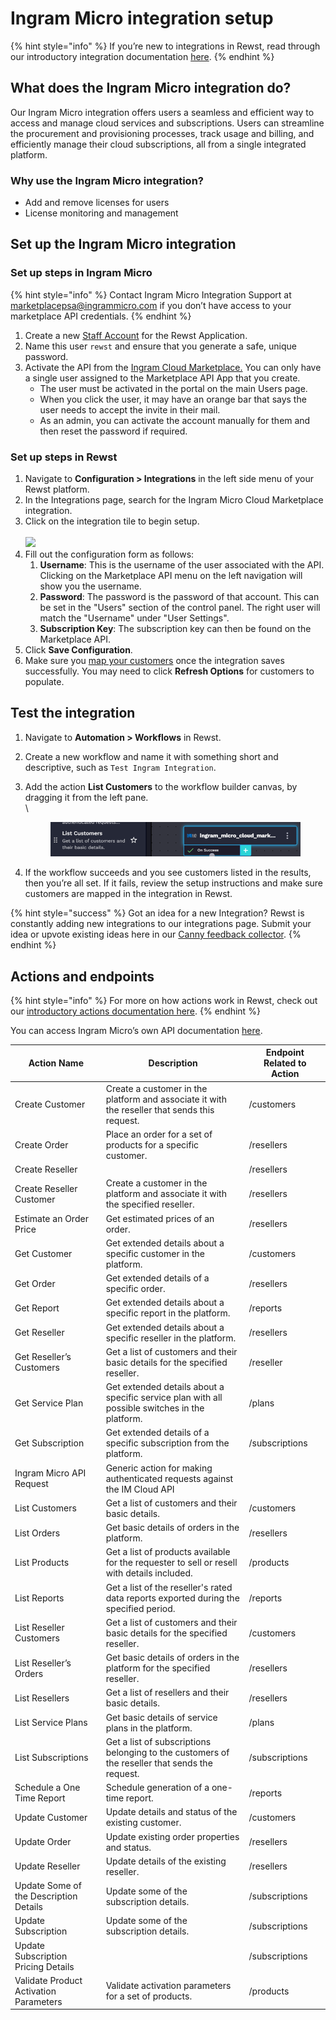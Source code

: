 # Ingram Micro integration setup

{% hint style="info" %}
If you’re new to integrations in Rewst, read through our introductory integration documentation [here](https://docs.rewst.help/documentation/integrations).
{% endhint %}

## What does the Ingram Micro integration do?

Our Ingram Micro integration offers users a seamless and efficient way to access and manage cloud services and subscriptions. Users can streamline the procurement and provisioning processes, track usage and billing, and efficiently manage their cloud subscriptions, all from a single integrated platform.

### Why use the Ingram Micro integration?

* Add and remove licenses for users
* License monitoring and management

## Set up the Ingram Micro integration

### Set up steps in Ingram Micro

{% hint style="info" %}
Contact Ingram Micro Integration Support at [marketplacepsa@ingrammicro.com](mailto:marketplacepsa@ingrammicro.com) if you don’t have access to your marketplace API credentials.
{% endhint %}

1. Create a new [Staff Account](https://kb.cloud.im/support/solutions/articles/66000396732-01-a-how-to-add-a-staff-user-to-unified-reseller-control-panel) for the Rewst Application.
2. Name this user `rewst` and ensure that you generate a safe, unique password.
3. Activate the API from the [Ingram Cloud Marketplace.](https://kb.cloud.im/support/solutions/articles/66000489946-how-to-get-cloud-marketplace-api-subscription-key) You can only have a single user assigned to the Marketplace API App that you create.
   * The user must be activated in the portal on the main Users page.
   * When you click the user, it may have an orange bar that says the user needs to accept the invite in their mail.
   * As an admin, you can activate the account manually for them and then reset the password if required.

### Set up steps in Rewst

1. Navigate to **Configuration > Integrations** in the left side menu of your Rewst platform.
2. In the Integrations page, search for the Ingram Micro Cloud Marketplace integration.
3. Click on the integration tile to begin setup.\
   \
   ![](<../../../../../.gitbook/assets/Screenshot 2025-03-19 at 2.50.26 PM.png>)
4. Fill out the configuration form as follows:
   1. **Username**: This is the username of the user associated with the API. Clicking on the Marketplace API menu on the left navigation will show you the username.
   2. **Password**: The password is the password of that account. This can be set in the "Users" section of the control panel. The right user will match the "Username" under "User Settings".
   3. **Subscription Key**: The subscription key can then be found on the Marketplace API.
5. Click **Save Configuration**.
6. Make sure you [map your customers](https://docs.rewst.help/documentation/integrations#map-your-organizations-to-finish-integrating) once the integration saves successfully. You may need to click **Refresh Options** for customers to populate.

## Test the integration

1. Navigate to **Automation > Workflows** in Rewst.
2. Create a new workflow and name it with something short and descriptive, such as `Test Ingram Integration`.
3.  Add the action **List Customers** to the workflow builder canvas, by dragging it from the left pane.\
    \


    <figure><img src="../../../../../.gitbook/assets/image (63).png" alt=""><figcaption></figcaption></figure>
4. If the workflow succeeds and you see customers listed in the results, then you’re all set. If it fails, review the setup instructions and make sure customers are mapped in the integration in Rewst.

{% hint style="success" %}
Got an idea for a new Integration? Rewst is constantly adding new integrations to our integrations page. Submit your idea or upvote existing ideas here in our [Canny feedback collector](https://rewst.canny.io/integrations).
{% endhint %}

## Actions and endpoints

{% hint style="info" %}
For more on how actions work in Rewst, check out our [introductory actions documentation here](https://docs.rewst.help/documentation/workflows/actions-in-rewst).
{% endhint %}

You can access Ingram Micro’s own API documentation [here](https://developer.ingrammicro.com/reseller/api-documentation/United_States).

| Action Name                            | Description                                                                                    | Endpoint Related to Action |
| -------------------------------------- | ---------------------------------------------------------------------------------------------- | -------------------------- |
| Create Customer                        | Create a customer in the platform and associate it with the reseller that sends this request.  | /customers                 |
| Create Order                           | Place an order for a set of products for a specific customer.                                  | /resellers                 |
| Create Reseller                        |                                                                                                | /resellers                 |
| Create Reseller Customer               | Create a customer in the platform and associate it with the specified reseller.                | /resellers                 |
| Estimate an Order Price                | Get estimated prices of an order.                                                              | /resellers                 |
| Get Customer                           | Get extended details about a specific customer in the platform.                                | /customers                 |
| Get Order                              | Get extended details of a specific order.                                                      | /resellers                 |
| Get Report                             | Get extended details about a specific report in the platform.                                  | /reports                   |
| Get Reseller                           | Get extended details about a specific reseller in the platform.                                | /resellers                 |
| Get Reseller’s Customers               | Get a list of customers and their basic details for the specified reseller.                    | /reseller                  |
| Get Service Plan                       | Get extended details about a specific service plan with all possible switches in the platform. | /plans                     |
| Get Subscription                       | Get extended details of a specific subscription from the platform.                             | /subscriptions             |
| Ingram Micro API Request               | Generic action for making authenticated requests against the IM Cloud API                      |                            |
| List Customers                         | Get a list of customers and their basic details.                                               | /customers                 |
| List Orders                            | Get basic details of orders in the platform.                                                   | /resellers                 |
| List Products                          | Get a list of products available for the requester to sell or resell with details included.    | /products                  |
| List Reports                           | Get a list of the reseller's rated data reports exported during the specified period.          | /reports                   |
| List Reseller Customers                | Get a list of customers and their basic details for the specified reseller.                    | /customers                 |
| List Reseller’s Orders                 | Get basic details of orders in the platform for the specified reseller.                        | /resellers                 |
| List Resellers                         | Get a list of resellers and their basic details.                                               | /resellers                 |
| List Service Plans                     | Get basic details of service plans in the platform.                                            | /plans                     |
| List Subscriptions                     | Get a list of subscriptions belonging to the customers of the reseller that sends the request. | /subscriptions             |
| Schedule a One Time Report             | Schedule generation of a one-time report.                                                      | /reports                   |
| Update Customer                        | Update details and status of the existing customer.                                            | /customers                 |
| Update Order                           | Update existing order properties and status.                                                   | /resellers                 |
| Update Reseller                        | Update details of the existing reseller.                                                       | /resellers                 |
| Update Some of the Description Details | Update some of the subscription details.                                                       | /subscriptions             |
| Update Subscription                    | Update some of the subscription details.                                                       | /subscriptions             |
| Update Subscription Pricing Details    |                                                                                                | /subscriptions             |
| Validate Product Activation Parameters | Validate activation parameters for a set of products.                                          | /products                  |
